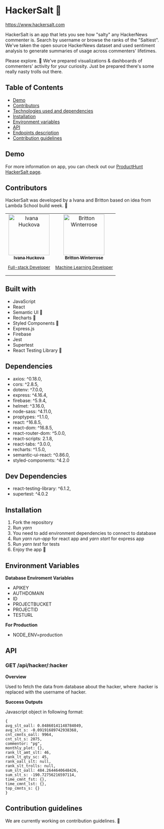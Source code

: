 # HackerSalt 🧂

https://www.hackersalt.com

HackerSalt is an app that lets you see how "salty" any HackerNews commenter is. Search by username or browse the ranks of the "Saltiest". We've taken the open source HackerNews dataset and used sentiment analysis to generate summaries of usage across commenters' lifetimes.

Please explore. 🙂 We've prepared visualizations & dashboards of commenters' activity for your curiosity. Just be prepared there's some really nasty trolls out there.

## Table of Contents

- [Demo](#demo)
- [Contributors](#contributors)
- [Technologies used and dependencies](#built-with)
- [Installation](#installation)
- [Environment variables](#environment-variables)
- [API](#api)
- [Endpoints description](#endpoints-description)
- [Contribution guidelines](#contribution-guidelines)

## Demo

For more information on app, you can check out our [ProductHunt HackerSalt page](https://www.producthunt.com/posts/hackersalt/).

## Contributors

HackerSalt was developed by a Ivana and Britton based on idea from Lambda School build week. 🚀

<table>
	<tr>
		<td align="center">
			<a href="https://github.com/ivanahuckova">
				<img src="https://avatars1.githubusercontent.com/u/30407135?s=460&v=4" width="128px;" alt="Ivana Huckova"/>
				<br />
				<sub>
					<b>Ivana Huckova</b>
					<p>Full-stack Developer</p>
				</sub>
			</a>
		</td>
		<td align="center">
			<a href="https://github.com/BrittonWinterrose">
				<img src="https://avatars0.githubusercontent.com/u/12835712?s=460&v=4" width="128px;" alt="Britton Winterrose"/>
				<br />
				<sub>
					<b>Britton Winterrose</b>
					<p>Machine Learning Developer</p>
				</sub>
			</a>
		</td>
  </tr>
</table>

## Built with

- JavaScript
- React
- Semantic UI 🧡
- Recharts 💙
- Styled Components 💜
- Express.js
- Firebase
- Jest
- Supertest
- React Testing Library 🐐

## Dependencies

- axios: ^0.18.0,
- cors: ^2.8.5,
- dotenv: ^7.0.0,
- express: ^4.16.4,
- firebase: ^5.9.4,
- helmet: ^3.16.0,
- node-sass: ^4.11.0,
- proptypes: ^1.1.0,
- react: ^16.8.5,
- react-dom: ^16.8.5,
- react-router-dom: ^5.0.0,
- react-scripts: 2.1.8,
- react-tabs: ^3.0.0,
- recharts: ^1.5.0,
- semantic-ui-react: ^0.86.0,
- styled-components: ^4.2.0

## Dev Dependencies

- react-testing-library: ^6.1.2,
- supertest: ^4.0.2

## Installation

1. Fork the repository
1. Run _yarn_
1. You need to add environment dependencies to connect to database
1. Run _yarn run-app_ for react app and _yarn start_ for express app
1. Run _yarn test_ for tests
1. Enjoy the app 🙂

## Environment Variables

**Database Enviroment Variables**

- APIKEY
- AUTHDOMAIN
- ID
- PROJECTBUCKET
- PROJECTID
- TESTURL

**For Production**

- NODE_ENV=production

## API

### GET /api/hacker/:hacker

**Overview**

Used to fetch the data from database about the hacker, where :hacker is replaced with the username of hacker.

**Success Outputs**

Javascript object in following format:

```
{
avg_slt_oall: 0.04860141148784049,
avg_slt_s: -0.09191689742938368,
cnt_cmnts_oall: 9964,
cnt_slt_s: 2075,
commentor: "pg",
monthly_plot: {},
rank_lt_amt_slt: 46,
rank_lt_qty_sc: 45,
rank_oall_slt: null,
rank_slt_trolls: null,
sum_slt_oall: 484.2644640648426,
sum_slt_s: -190.72756216597114,
time_cmnt_fst: {},
time_cmnt_lst: {},
top_cmnts_s: {}
}
```

## Contribution guidelines

We are currently working on contribution guidelines. 🙂
